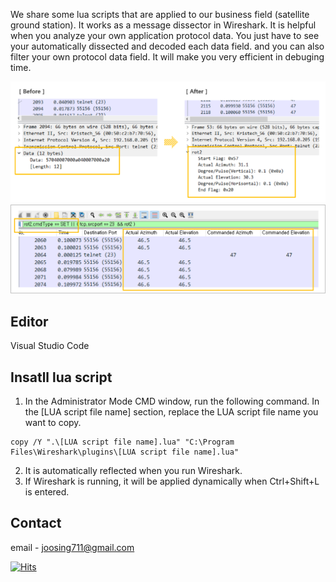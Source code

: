 We share some lua scripts that are applied to our business field (satellite ground station). It works as a message dissector in Wireshark. It is helpful when you analyze your own application protocol data. You just have to see your automatically dissected and decoded each data field. and you can also filter your own protocol data field. It will make you very efficient in debuging time. 

![IMAGE ALT TEXT HERE](./document/image/LuaDissector.png)
![IMAGE ALT TEXT HERE](./document/image/lilstView.png)

## Editor
Visual Studio Code
## Insatll lua script 
1. In the Administrator Mode CMD window, run the following command. In the [LUA script file name] section, replace the LUA script file name you want to copy.
```
copy /Y ".\[LUA script file name].lua" "C:\Program Files\Wireshark\plugins\[LUA script file name].lua"
```
2. It is automatically reflected when you run Wireshark.  
3. If Wireshark is running, it will be applied dynamically when Ctrl+Shift+L is entered.  
## Contact
email - joosing711@gmail.com 

[![Hits](https://hits.seeyoufarm.com/api/count/incr/badge.svg?url=https%3A%2F%2Fgithub.com%2FJsing%2Fmsg-dissector&count_bg=%2379C83D&title_bg=%23555555&icon=&icon_color=%23E7E7E7&title=hits&edge_flat=false)](https://hits.seeyoufarm.com)

